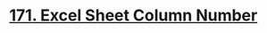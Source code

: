 # <a href="https://leetcode.com/problems/excel-sheet-column-number/description/">171. Excel Sheet Column Number</a>
